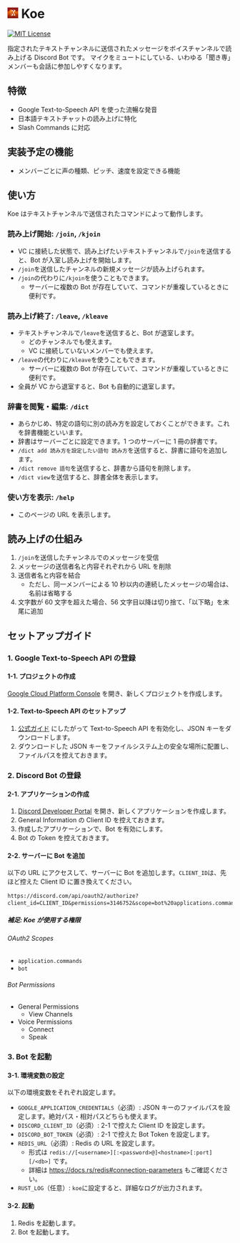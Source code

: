 # <img src="./icon/icon.png" height="24"> Koe

[![MIT License](https://img.shields.io/badge/license-MIT-brightgreen.svg?style=flat)](LICENSE)

指定されたテキストチャンネルに送信されたメッセージをボイスチャンネルで読み上げる Discord Bot です。
マイクをミュートにしている、いわゆる「聞き専」メンバーも会話に参加しやすくなります。

## 特徴

- Google Text-to-Speech API を使った流暢な発音
- 日本語テキストチャットの読み上げに特化
- Slash Commands に対応

## 実装予定の機能

- メンバーごとに声の種類、ピッチ、速度を設定できる機能

## 使い方

Koe はテキストチャンネルで送信されたコマンドによって動作します。

### 読み上げ開始: `/join`, `/kjoin`

- VC に接続した状態で、読み上げたいテキストチャンネルで`/join`を送信すると、Bot が入室し読み上げを開始します。
- `/join`を送信したチャンネルの新規メッセージが読み上げられます。
- `/join`の代わりに`/kjoin`を使うこともできます。
  - サーバーに複数の Bot が存在していて、コマンドが重複しているときに便利です。

### 読み上げ終了: `/leave`, `/kleave`

- テキストチャンネルで`/leave`を送信すると、Bot が退室します。
  - どのチャンネルでも使えます。
  - VC に接続していないメンバーでも使えます。
- `/leave`の代わりに`/kleave`を使うこともできます。
  - サーバーに複数の Bot が存在していて、コマンドが重複しているときに便利です。
- 全員が VC から退室すると、Bot も自動的に退室します。

### 辞書を閲覧・編集: `/dict`

- あらかじめ、特定の語句に別の読み方を設定しておくことができます。これを辞書機能といいます。
- 辞書はサーバーごとに設定できます。1 つのサーバーに 1 冊の辞書です。
- `/dict add 読み方を設定したい語句 読み方`を送信すると、辞書に語句を追加します。
- `/dict remove 語句`を送信すると、辞書から語句を削除します。
- `/dict view`を送信すると、辞書全体を表示します。

### 使い方を表示: `/help`

- このページの URL を表示します。

## 読み上げの仕組み

1. `/join`を送信したチャンネルでのメッセージを受信
2. メッセージの送信者名と内容それぞれから URL を削除
3. 送信者名と内容を結合
   - ただし、同一メンバーによる 10 秒以内の連続したメッセージの場合は、名前は省略する
4. 文字数が 60 文字を超えた場合、56 文字目以降は切り捨て、「以下略」を末尾に追加

## セットアップガイド

### 1. Google Text-to-Speech API の登録

#### 1-1. プロジェクトの作成

[Google Cloud Platform Console](https://console.cloud.google.com/) を開き、新しくプロジェクトを作成します。

#### 1-2. Text-to-Speech API のセットアップ

1. [公式ガイド](https://cloud.google.com/text-to-speech/docs/before-you-begin) にしたがって Text-to-Speech API を有効化し、JSON キーをダウンロードします。
2. ダウンロードした JSON キーをファイルシステム上の安全な場所に配置し、ファイルパスを控えておきます。

### 2. Discord Bot の登録

#### 2-1. アプリケーションの作成

1. [Discord Developer Portal](https://discord.com/developers/applications) を開き、新しくアプリケーションを作成します。
2. General Information の Client ID を控えておきます。
3. 作成したアプリケーションで、Bot を有効にします。
4. Bot の Token を控えておきます。

#### 2-2. サーバーに Bot を追加

以下の URL にアクセスして、サーバーに Bot を追加します。`CLIENT_ID`は、先ほど控えた Client ID に置き換えてください。

```
https://discord.com/api/oauth2/authorize?client_id=CLIENT_ID&permissions=3146752&scope=bot%20applications.commands
```

##### 補足: Koe が使用する権限

###### OAuth2 Scopes

- `application.commands`
- `bot`

###### Bot Permissions

- General Permissions
  - View Channels
- Voice Permissions
  - Connect
  - Speak

### 3. Bot を起動

#### 3-1. 環境変数の設定

以下の環境変数をそれぞれ設定します。

- `GOOGLE_APPLICATION_CREDENTIALS`（必須）: JSON キーのファイルパスを設定します。絶対パス・相対パスどちらも使えます。
- `DISCORD_CLIENT_ID`（必須）: 2-1 で控えた Client ID を設定します。
- `DISCORD_BOT_TOKEN`（必須）: 2-1 で控えた Bot Token を設定します。
- `REDIS_URL`（必須）: Redis の URL を設定します。
  - 形式は `redis://[<username>][:<password>@]<hostname>[:port][/<db>]` です。
  - 詳細は https://docs.rs/redis#connection-parameters もご確認ください。
- `RUST_LOG`（任意）: `koe`に設定すると、詳細なログが出力されます。

#### 3-2. 起動

1. Redis を起動します。
2. Bot を起動します。
